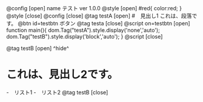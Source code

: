 @config [open]
name テスト
ver 1.0.0
@style [open]
 #red{
    color:red;
 }
@style [close]
@config [close]
@tag testA [open]
#　見出し1
これは、段落です。
@btn id=testbtn ボタン
@tag testa [close]
@script on=testbtn [open]
function main(){
  dom.Tag("testA").style.display('none','auto');
  dom.Tag("testB").style.display('block','auto');
}
@script [close]

@tag testB [open] ^hide^
# これは、見出し2です。
-　リスト1
-　リスト2
@tag testB [close]